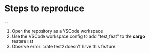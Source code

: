 # Steps to reproduce
--

1. Open the repository as a VSCode workspace
2. Use the VSCode workspace config to add "test_feat" to the **cargo** feature list
3. Observe error: crate test2 doesn't have this feature.
